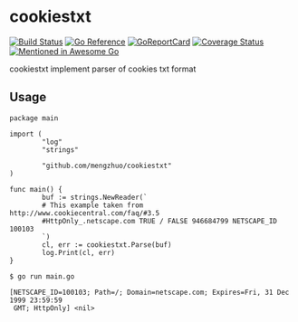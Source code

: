# cookiestxt

[![Build Status](https://github.com/mengzhuo/cookiestxt/actions/workflows/go.yml/badge.svg)](https://github.com/mengzhuo/cookiestxt/actions)
[![Go Reference](https://pkg.go.dev/badge/github.com/mengzhuo/cookietxt.svg)](https://pkg.go.dev/github.com/mengzhuo/cookietxt)
[![GoReportCard](https://goreportcard.com/badge/github.com/mengzhuo/cookiestxt)](https://goreportcard.com/report/github.com/mengzhuo/cookiestxt)
[![Coverage Status](https://coveralls.io/repos/github/mengzhuo/cookiestxt/badge.svg?branch=master)](https://coveralls.io/github/mengzhuo/cookiestxt?branch=master)
[![Mentioned in Awesome Go](https://awesome.re/mentioned-badge-flat.svg)](https://github.com/avelino/awesome-go)

cookiestxt implement parser of cookies txt format

## Usage

```golang
package main

import (
        "log"
        "strings"

        "github.com/mengzhuo/cookiestxt"
)

func main() {
        buf := strings.NewReader(`
        # This example taken from http://www.cookiecentral.com/faq/#3.5
        #HttpOnly_.netscape.com TRUE / FALSE 946684799 NETSCAPE_ID 100103
        `)
        cl, err := cookiestxt.Parse(buf)
        log.Print(cl, err)
}
```

```
$ go run main.go 

[NETSCAPE_ID=100103; Path=/; Domain=netscape.com; Expires=Fri, 31 Dec 1999 23:59:59
 GMT; HttpOnly] <nil>
```
